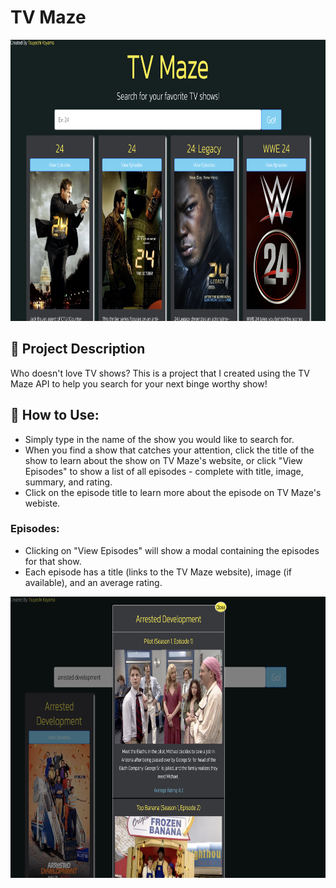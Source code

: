 # TV Maze

<img src='./images/tvmaze-home.png' alt='tv maze home screenshot' height='450' width='600'>

## 🧐 Project Description

Who doesn't love TV shows? This is a project that I created using the TV Maze API to help you search for your next binge worthy show!

## 🤔 How to Use:

- Simply type in the name of the show you would like to search for.
- When you find a show that catches your attention, click the title of the show to learn about the show on TV Maze's website, or click "View Episodes" to show a list of all episodes - complete with title, image, summary, and rating.
- Click on the episode title to learn more about the episode on TV Maze's webiste.

### Episodes:

- Clicking on "View Episodes" will show a modal containing the episodes for that show.
- Each episode has a title (links to the TV Maze website), image (if available), and an average rating.

<img src='./images/tvmaze-episodes.png' alt='tv maze home screenshot' height='450' width='600'>
